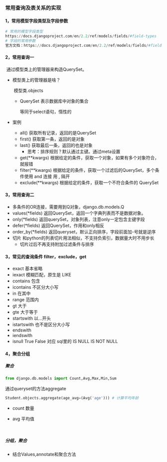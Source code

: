 ### 常用查询及表关系的实现

#### 1，常用模型字段类型及字段参数

```python
# 常用的模型字段类型
https://docs.djangoproject.com/en/2.2/ref/models/fields/#field-types
# 字段的常用参数
官方文档：https://docs.djangoproject.com/en/2.2/ref/models/fields/#field-options
```

#### 2，常用查询一

​       通过模型类上的管理器来构造QuerySet。

 -  模型类上的管理器是啥？

    ​	模型类.objects

    - QuerySet 表示数据库中对象的集合

      等同于select语句，惰性的

- 案例

  - all()  获取所有记录，返回的是QuerySet
  - first() 获取第一条，返回的是对象
  - last() 获取最后一条，返回的也是对象
    - 思考：排序规则？默认通过主键。通过meta设置
  - get(**kwargs) 根据给定的条件，获取一个对象，如果有多个对象符合，就报错
  - filter(**kwargs) 根据给定的条件，获取一个过滤后的QuerySet，多个条件使用 and 连接  用 , 隔开
  - exclude(**kwargs)  根据给定的条件，获取一个不符合条件的 QuerySet

#### 3，常用查询二

- 多条件的OR连接，需要用到Q对象，django.db.models.Q
- values(*fields)  返回QuerySet，返回一个字典列表而不是数据对象。
- only(*fields) 返回querySet，对象列表，注意only一定包含主键字段
- defer(*fields) 返回QuerySet，作用和only相反
- order_by(*fields) 返回queryset，默认正向排序，字段前面加-号就是逆序
- 切片 和python的列表切片用法相似，不支持负索引，数据量大时不用步长
  - 切片过后不再支持附加过滤条件与排序

#### 3，常见的查询条件  filter，exclude，get

- exact  基本省略
- iexact  模糊匹配，原生是 LIKE
- contains  包含
- icontains  不区分大小写
- in  在其中
- range  范围内
- gt 大于
- gte 大于等于
- startswith  以...开头
- istartswith  也不是区分大小写
- endswith
- iendswith
- isnull   True  False 对应  sql里的 IS NULL    IS NOT NULL 

#### 4，聚合分组

#####  聚合 

```python
from django.db.models import Count,Avg,Max,Min,Sum 
```

通过queryset的方法aggregate

```python
Student.objects.aggregate(age_avg=(Avg('age'))) # 计算平均年龄
```

- count  数量

- avg 平均值

  ​

#####   分组，聚合

- 结合Values,annotate和聚合方法

  ​

